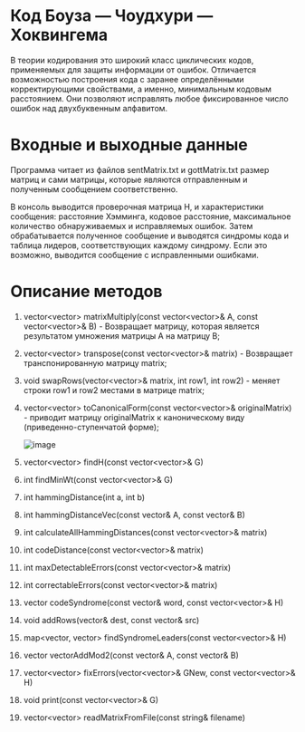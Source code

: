 # Код Боуза — Чоудхури — Хоквингема
В теории кодирования это широкий класс циклических кодов, применяемых для защиты информации от ошибок. Отличается возможностью построения кода с заранее определёнными корректирующими свойствами, а именно, минимальным кодовым расстоянием. Они позволяют исправлять любое фиксированное число ошибок над двухбуквенным алфавитом.
# Входные и выходные данные
Программа читает из файлов sentMatrix.txt и gottMatrix.txt размер матриц и сами матрицы, которые являются отправленным и полученным сообщением соответственно. 

В консоль выводится проверочная матрица H, и характеристики сообщения: расстояние Хэмминга, кодовое расстояние, максимальное количество обнаруживаемых и исправляемых ошибок.
Затем обрабатывается полученное сообщение и выводятся синдромы кода и таблица лидеров, соответствующих каждому синдрому.
Если это возможно, выводится сообщение с исправленными ошибками.

# Описание методов 
1. vector<vector<int>> matrixMultiply(const vector<vector<int>>& A, const vector<vector<int>>& B) - Возвращает матрицу, которая является результатом умножения матрицы A на матрицу B;
2. vector<vector<int>> transpose(const vector<vector<int>>& matrix) - Возвращает транспонированную матрицу matrix;
3. void swapRows(vector<vector<int>>& matrix, int row1, int row2) - меняет строки row1 и row2 местами в матрице matrix;
4. vector<vector<int>> toCanonicalForm(const vector<vector<int>>& originalMatrix) - приводит матрицу originalMatrix к каноническому виду (приведенно-ступенчатой форме);

   ![image](https://github.com/user-attachments/assets/3eeafe54-a2d7-4201-b58b-aa47b3c818a0)

7. vector<vector<int>> findH(const vector<vector<int>>& G)
8. int findMinWt(const vector<vector<int>>& G)
9. int hammingDistance(int a, int b)
10. int hammingDistanceVec(const vector<int>& A, const vector<int>& B)
11. int calculateAllHammingDistances(const vector<vector<int>>& matrix)
12. int codeDistance(const vector<vector<int>>& matrix)
13. int maxDetectableErrors(const vector<vector<int>>& matrix)
14. int correctableErrors(const vector<vector<int>>& matrix)
15. vector<int> codeSyndrome(const vector<int>& word, const vector<vector<int>>& H)
16. void addRows(vector<int>& dest, const vector<int>& src)
17. map<vector<int>, vector<int>> findSyndromeLeaders(const vector<vector<int>>& H)
18. vector<int> vectorAddMod2(const vector<int>& A, const vector<int>& B)
19. vector<vector<int>> fixErrors(vector<vector<int>>& GNew, const vector<vector<int>>& H)
20. void print(const vector<vector<int>>& G)
21. vector<vector<int>> readMatrixFromFile(const string& filename)
